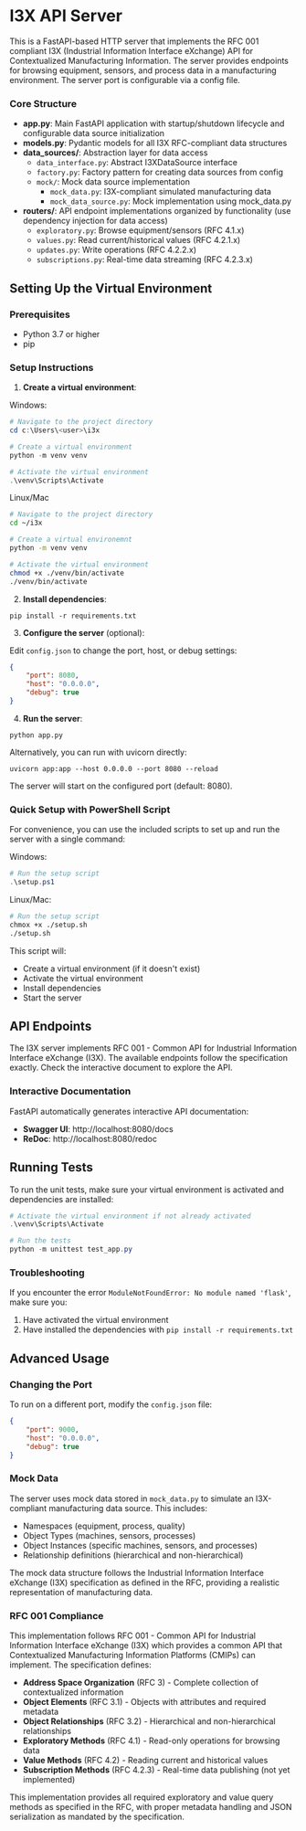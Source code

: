 # I3X API Server

This is a FastAPI-based HTTP server that implements the RFC 001 compliant I3X (Industrial Information Interface eXchange) API for Contextualized Manufacturing Information. The server provides endpoints for browsing equipment, sensors, and process data in a manufacturing environment. The server port is configurable via a config file.

### Core Structure
- **app.py**: Main FastAPI application with startup/shutdown lifecycle and configurable data source initialization
- **models.py**: Pydantic models for all I3X RFC-compliant data structures
- **data_sources/**: Abstraction layer for data access
  - `data_interface.py`: Abstract I3XDataSource interface
  - `factory.py`: Factory pattern for creating data sources from config
  - `mock/`: Mock data source implementation
    - `mock_data.py`: I3X-compliant simulated manufacturing data
    - `mock_data_source.py`: Mock implementation using mock_data.py
- **routers/**: API endpoint implementations organized by functionality (use dependency injection for data access)
  - `exploratory.py`: Browse equipment/sensors (RFC 4.1.x)
  - `values.py`: Read current/historical values (RFC 4.2.1.x)  
  - `updates.py`: Write operations (RFC 4.2.2.x)
  - `subscriptions.py`: Real-time data streaming (RFC 4.2.3.x)

## Setting Up the Virtual Environment

### Prerequisites
- Python 3.7 or higher
- pip

### Setup Instructions

1. **Create a virtual environment**:

Windows:
```powershell
# Navigate to the project directory
cd c:\Users\<user>\i3x

# Create a virtual environment
python -m venv venv

# Activate the virtual environment
.\venv\Scripts\Activate
```

Linux/Mac
```bash
# Navigate to the project directory
cd ~/i3x

# Create a virtual environemnt
python -m venv venv

# Activate the virtual environment
chmod +x ./venv/bin/activate
./venv/bin/activate
```

2. **Install dependencies**:

```
pip install -r requirements.txt
```

3. **Configure the server** (optional):

Edit `config.json` to change the port, host, or debug settings:

```json
{
    "port": 8080,
    "host": "0.0.0.0",
    "debug": true
}
```

4. **Run the server**:

```
python app.py
```

Alternatively, you can run with uvicorn directly:

```
uvicorn app:app --host 0.0.0.0 --port 8080 --reload
```

The server will start on the configured port (default: 8080).

### Quick Setup with PowerShell Script

For convenience, you can use the included scripts to set up and run the server with a single command:

Windows:
```powershell
# Run the setup script
.\setup.ps1
```

Linux/Mac:
```bash
# Run the setup script
chmox +x ./setup.sh
./setup.sh
```

This script will:
- Create a virtual environment (if it doesn't exist)
- Activate the virtual environment
- Install dependencies
- Start the server

## API Endpoints

The I3X server implements RFC 001 - Common API for Industrial Information Interface eXchange (I3X). The available endpoints follow the specification exactly. Check the interactive document to explore the API.

### Interactive Documentation

FastAPI automatically generates interactive API documentation:
- **Swagger UI**: http://localhost:8080/docs
- **ReDoc**: http://localhost:8080/redoc

## Running Tests

To run the unit tests, make sure your virtual environment is activated and dependencies are installed:

```powershell
# Activate the virtual environment if not already activated
.\venv\Scripts\Activate

# Run the tests
python -m unittest test_app.py
```

### Troubleshooting

If you encounter the error `ModuleNotFoundError: No module named 'flask'`, make sure you:

1. Have activated the virtual environment
2. Have installed the dependencies with `pip install -r requirements.txt`

## Advanced Usage

### Changing the Port

To run on a different port, modify the `config.json` file:

```json
{
    "port": 9000,
    "host": "0.0.0.0",
    "debug": true
}
```

### Mock Data

The server uses mock data stored in `mock_data.py` to simulate an I3X-compliant manufacturing data source. This includes:

- Namespaces (equipment, process, quality)
- Object Types (machines, sensors, processes)
- Object Instances (specific machines, sensors, and processes)
- Relationship definitions (hierarchical and non-hierarchical)

The mock data structure follows the Industrial Information Interface eXchange (I3X) specification as defined in the RFC, providing a realistic representation of manufacturing data.

### RFC 001 Compliance

This implementation follows RFC 001 - Common API for Industrial Information Interface eXchange (I3X) which provides a common API that Contextualized Manufacturing Information Platforms (CMIPs) can implement. The specification defines:

- **Address Space Organization** (RFC 3) - Complete collection of contextualized information
- **Object Elements** (RFC 3.1) - Objects with attributes and required metadata
- **Object Relationships** (RFC 3.2) - Hierarchical and non-hierarchical relationships
- **Exploratory Methods** (RFC 4.1) - Read-only operations for browsing data
- **Value Methods** (RFC 4.2) - Reading current and historical values
- **Subscription Methods** (RFC 4.2.3) - Real-time data publishing (not yet implemented)

This implementation provides all required exploratory and value query methods as specified in the RFC, with proper metadata handling and JSON serialization as mandated by the specification.


